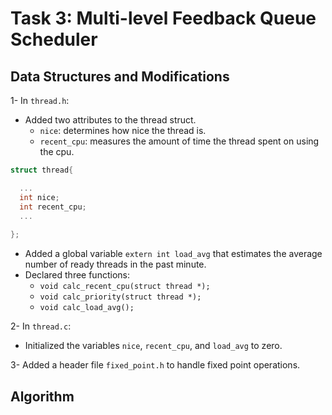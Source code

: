 # Task 3: Multi-level Feedback Queue Scheduler

## Data Structures and Modifications

1- In `thread.h`: 
  * Added two attributes to the thread struct.
    - `nice`: determines how nice the thread is.
    - `recent_cpu`: measures the amount of time the thread spent on using the cpu.
  
  ```c
  struct thread{
  
    ...
    int nice;     
    int recent_cpu;    
    ...
    
  };
  ```
 * Added a global variable `extern int load_avg` that estimates the average number of ready threads in the past minute.
 * Declared three functions:
   - `void calc_recent_cpu(struct thread *);`
   - `void calc_priority(struct thread *);`
   - `void calc_load_avg();`
  
2- In `thread.c`: 
 * Initialized the variables `nice`, `recent_cpu`, and `load_avg` to zero.

3- Added a header file `fixed_point.h` to handle fixed point operations.

## Algorithm
 
